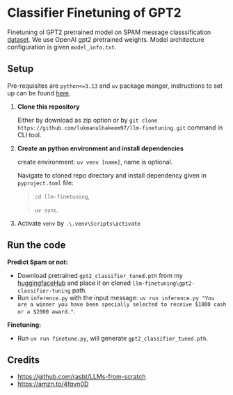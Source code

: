 # Classifier Finetuning of GPT2
Finetuning ol GPT2 pretrained model on SPAM message classsification [dataset](https://archive.ics.uci.edu/static/public/228/sms+spam+collection.zip). We use OpenAI gpt2 pretrained weights. Model architecture configuration is given `model_info.txt`.

## Setup
Pre-requisites are `python<=3.13` and `uv` package manger, instructions to set up can be found [here](https://docs.astral.sh/uv/getting-started/).
1. **Clone this repository**
   
   Either by download as zip option or by `git clone https://github.com/lukmanulhakeem97/llm-finetuning.git` command in CLI tool.
2. **Create an python environment and install dependencies**

   create environment: `uv venv [name]`, name is optional.
   
   Navigate to cloned repo directory and install dependency given in `pyproject.toml` file:
      > `cd llm-finetuning`,
      
      > `uv sync`.
4. Activate `venv` by `.\.venv\Scripts\activate`

## Run the code
**Predict Spam or not:**
- Download pretrained `gpt2_classifier_tuned.pth` from my [huggingfaceHub](https://huggingface.co/lukmanulhakeem/gpt2-classifier-tuned/tree/main) and place it on cloned `llm-finetuning\gpt2-classifier-tuning` path.
- Run `inference.py` with the input message: `uv run inference.py "You are a winner you have been specially selected to receive $1000 cash or a $2000 award."`.

**Finetuning:**
- Run `uv run finetune.py`, will generate `gpt2_classifier_tuned.pth`.

## Credits
- https://github.com/rasbt/LLMs-from-scratch
- https://amzn.to/4fqvn0D







